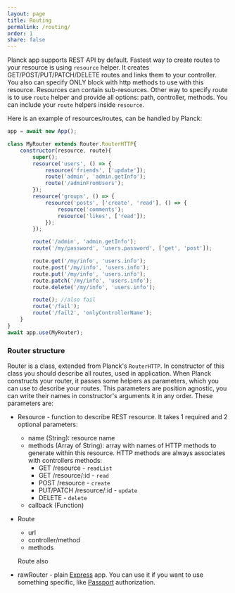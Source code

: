 ```yaml
---
layout: page
title: Routing
permalink: /routing/
order: 1
share: false
---
```


Planck app supports REST API by default. Fastest way to create routes to your resource is using ```resource``` helper. It creates GET/POST/PUT/PATCH/DELETE routes and links them to your controller. You also can specify ONLY block with http methods to use with this resource. Resources can contain sub-resources.
Other way to specify route is to use ```route``` helper and provide all options: path, controller, methods. You can include your ```route``` helpers inside ```resource```.

Here is an example of resources/routes, can be handled by Planck:

```javascript
app = await new App();

class MyRouter extends Router.RouterHTTP{
    constructor(resource, route){
        super();
        resource('users', () => {
            resource('friends', ['update']);
            route('admin', 'admin.getInfo');
            route('/adminFromUsers');
        });
        resource('groups', () => {
            resource('posts', ['create', 'read'], () => {
                resource('comments');
                resource('likes', ['read']);
            });
        });

        route('/admin', 'admin.getInfo');
        route('/my/password', 'users.password', ['get', 'post']);

        route.get('/my/info', 'users.info');
        route.post('/my/info', 'users.info');
        route.put('/my/info', 'users.info');
        route.patch('/my/info', 'users.info');
        route.delete('/my/info', 'users.info');

        route(); //also fail
        route('/fail');
        route('/fail2', 'onlyControllerName');
    }
}
await app.use(MyRouter);
```

### Router structure
Router is a class, extended from Planck's ```RouterHTTP```. In constructor of this class you should describe all routes, used in application. When Planck constructs your router, it passes some helpers as parameters, which you can use to describe your routes. This parameters are position agnostic, you can write their names in constructor's arguments it in any order. These parameters are:
* Resource - function to describe REST resource. It takes 1 required and 2 optional parameters:
  * name (String): resource name
  * methods (Array of String): array with names of HTTP methods to generate within this resource. HTTP methods are always associates with controllers methods:
    * GET /resource - ```readList```
	* GET /resource/:id - ```read```
	* POST /resource - ```create```
	* PUT/PATCH /resource/:id - ```update```
	* DELETE - ```delete```
  * callback (Function)
* Route
  * url
  * controller/method
  * methods

  Route also
* rawRouter - plain [Express](http://expressjs.com/) app. You can use it if you want to use something specific, like [Passport](http://passportjs.org/) authorization.
